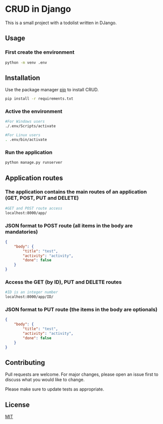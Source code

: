 # CRUD in Django

This is a small project with a todolist written in DJango.


## Usage

### First create the environment

```bash
python -m venv .env
```

## Installation

Use the package manager [pip](https://pip.pypa.io/en/stable/) to install CRUD.

```bash
pip install -r requirements.txt
```

### Active the environment

```bash
#For Windows users
./.env/Scripts/activate

#For Linux users
. .env/bin/activate
```

### Run the application

```bash
python manage.py runserver
```

## Application routes

### The application contains the main routes of an application (GET, POST, PUT and DELETE)

```Bash
#GET and POST route access
localhost:8000/app/
```

### JSON format to POST route (all items in the body are mandatories)

```Json
{
	"body": {
		"title": "test",
		"activity": "activity",
		"done": false
	}
}
```

### Access the GET (by ID), PUT and DELETE routes

```Bash
#ID is an integer number
localhost:8000/app/ID/
```

### JSON format to PUT route (the items in the body are optionals)

```Json
{
	"body": {
		"title": "test",
		"activity": "activity",
		"done": false
	}
}
```

## Contributing

Pull requests are welcome. For major changes, please open an issue first
to discuss what you would like to change.

Please make sure to update tests as appropriate.

## License

[MIT](https://choosealicense.com/licenses/mit/)
